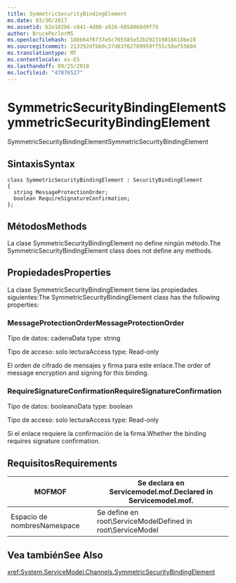 ```yaml
---
title: SymmetricSecurityBindingElement
ms.date: 03/30/2017
ms.assetid: b2e182b6-c041-4d80-a926-6058068d9f79
author: BrucePerlerMS
ms.openlocfilehash: 180b64f6f37e5c765585e52b292319816618be28
ms.sourcegitcommit: 213292dfbb0c37d83f62709959ff55c50af5560d
ms.translationtype: MT
ms.contentlocale: es-ES
ms.lasthandoff: 09/25/2018
ms.locfileid: "47076527"
---
```

# <a name="symmetricsecuritybindingelement"></a><span data-ttu-id="27532-102">SymmetricSecurityBindingElement</span><span class="sxs-lookup"><span data-stu-id="27532-102">SymmetricSecurityBindingElement</span></span>
<span data-ttu-id="27532-103">SymmetricSecurityBindingElement</span><span class="sxs-lookup"><span data-stu-id="27532-103">SymmetricSecurityBindingElement</span></span>  
  
## <a name="syntax"></a><span data-ttu-id="27532-104">Sintaxis</span><span class="sxs-lookup"><span data-stu-id="27532-104">Syntax</span></span>  
  
```  
class SymmetricSecurityBindingElement : SecurityBindingElement  
{  
  string MessageProtectionOrder;  
  boolean RequireSignatureConfirmation;  
};  
```  
  
## <a name="methods"></a><span data-ttu-id="27532-105">Métodos</span><span class="sxs-lookup"><span data-stu-id="27532-105">Methods</span></span>  
 <span data-ttu-id="27532-106">La clase SymmetricSecurityBindingElement no define ningún método.</span><span class="sxs-lookup"><span data-stu-id="27532-106">The SymmetricSecurityBindingElement class does not define any methods.</span></span>  
  
## <a name="properties"></a><span data-ttu-id="27532-107">Propiedades</span><span class="sxs-lookup"><span data-stu-id="27532-107">Properties</span></span>  
 <span data-ttu-id="27532-108">La clase SymmetricSecurityBindingElement tiene las propiedades siguientes:</span><span class="sxs-lookup"><span data-stu-id="27532-108">The SymmetricSecurityBindingElement class has the following properties:</span></span>  
  
### <a name="messageprotectionorder"></a><span data-ttu-id="27532-109">MessageProtectionOrder</span><span class="sxs-lookup"><span data-stu-id="27532-109">MessageProtectionOrder</span></span>  
 <span data-ttu-id="27532-110">Tipo de datos: cadena</span><span class="sxs-lookup"><span data-stu-id="27532-110">Data type: string</span></span>  
  
 <span data-ttu-id="27532-111">Tipo de acceso: solo lectura</span><span class="sxs-lookup"><span data-stu-id="27532-111">Access type: Read-only</span></span>  
  
 <span data-ttu-id="27532-112">El orden de cifrado de mensajes y firma para este enlace.</span><span class="sxs-lookup"><span data-stu-id="27532-112">The order of message encryption and signing for this binding.</span></span>  
  
### <a name="requiresignatureconfirmation"></a><span data-ttu-id="27532-113">RequireSignatureConfirmation</span><span class="sxs-lookup"><span data-stu-id="27532-113">RequireSignatureConfirmation</span></span>  
 <span data-ttu-id="27532-114">Tipo de datos: booleano</span><span class="sxs-lookup"><span data-stu-id="27532-114">Data type: boolean</span></span>  
  
 <span data-ttu-id="27532-115">Tipo de acceso: solo lectura</span><span class="sxs-lookup"><span data-stu-id="27532-115">Access type: Read-only</span></span>  
  
 <span data-ttu-id="27532-116">Si el enlace requiere la confirmación de la firma.</span><span class="sxs-lookup"><span data-stu-id="27532-116">Whether the binding requires signature confirmation.</span></span>  
  
## <a name="requirements"></a><span data-ttu-id="27532-117">Requisitos</span><span class="sxs-lookup"><span data-stu-id="27532-117">Requirements</span></span>  
  
|<span data-ttu-id="27532-118">MOF</span><span class="sxs-lookup"><span data-stu-id="27532-118">MOF</span></span>|<span data-ttu-id="27532-119">Se declara en Servicemodel.mof.</span><span class="sxs-lookup"><span data-stu-id="27532-119">Declared in Servicemodel.mof.</span></span>|  
|---------|-----------------------------------|  
|<span data-ttu-id="27532-120">Espacio de nombres</span><span class="sxs-lookup"><span data-stu-id="27532-120">Namespace</span></span>|<span data-ttu-id="27532-121">Se define en root\ServiceModel</span><span class="sxs-lookup"><span data-stu-id="27532-121">Defined in root\ServiceModel</span></span>|  
  
## <a name="see-also"></a><span data-ttu-id="27532-122">Vea también</span><span class="sxs-lookup"><span data-stu-id="27532-122">See Also</span></span>  
 <xref:System.ServiceModel.Channels.SymmetricSecurityBindingElement>
